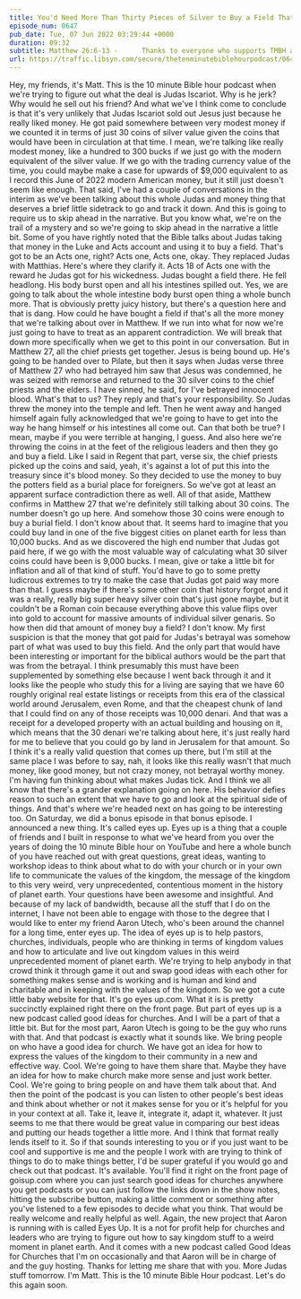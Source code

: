 ```yaml
---
title: You'd Need More Than Thirty Pieces of Silver to Buy a Field That Nice
episode_num: 0647
pub_date: Tue, 07 Jun 2022 03:29:44 +0000
duration: 09:32
subtitle: Matthew 26:6-13 -      Thanks to everyone who supports TMBH at  You're the reason we can all do this together!  Music written and performed by .
url: https://traffic.libsyn.com/secure/thetenminutebiblehourpodcast/0647_-_Youd_Need_More_Than_Thirty_Pieces_of_Silver_to_Buy_a_Field_That_Nice.mp3
---
```


 Hey, my friends, it's Matt. This is the 10 minute Bible hour podcast when we're trying to figure out what the deal is Judas Iscariot. Why is he jerk? Why would he sell out his friend? And what we've I think come to conclude is that it's very unlikely that Judas Iscariot sold out Jesus just because he really liked money. He got paid somewhere between very modest money if we counted it in terms of just 30 coins of silver value given the coins that would have been in circulation at that time. I mean, we're talking like really modest money, like a hundred to 300 bucks if we just go with the modern equivalent of the silver value. If we go with the trading currency value of the time, you could maybe make a case for upwards of $9,000 equivalent to as I record this June of 2022 modern American money, but it still just doesn't seem like enough. That said, I've had a couple of conversations in the interim as we've been talking about this whole Judas and money thing that deserves a brief little sidetrack to go and track it down. And this is going to require us to skip ahead in the narrative. But you know what, we're on the trail of a mystery and so we're going to skip ahead in the narrative a little bit. Some of you have rightly noted that the Bible talks about Judas taking that money in the Luke and Acts account and using it to buy a field. That's got to be an Acts one, right? Acts one, Acts one, okay. They replaced Judas with Matthias. Here's where they clarify it. Acts 18 of Acts one with the reward he Judas got for his wickedness. Judas bought a field there. He fell headlong. His body burst open and all his intestines spilled out. Yes, we are going to talk about the whole intestine body burst open thing a whole bunch more. That is obviously pretty juicy history, but there's a question here and that is dang. How could he have bought a field if that's all the more money that we're talking about over in Matthew. If we run into what for now we're just going to have to treat as an apparent contradiction. We will break that down more specifically when we get to this point in our conversation. But in Matthew 27, all the chief priests get together. Jesus is being bound up. He's going to be handed over to Pilate, but then it says when Judas verse three of Matthew 27 who had betrayed him saw that Jesus was condemned, he was seized with remorse and returned to the 30 silver coins to the chief priests and the elders. I have sinned, he said, for I've betrayed innocent blood. What's that to us? They reply and that's your responsibility. So Judas threw the money into the temple and left. Then he went away and hanged himself again fully acknowledged that we're going to have to get into the way he hang himself or his intestines all come out. Can that both be true? I mean, maybe if you were terrible at hanging, I guess. And also here we're throwing the coins in at the feet of the religious leaders and then they go and buy a field. Like I said in Regent that part, verse six, the chief priests picked up the coins and said, yeah, it's against a lot of put this into the treasury since it's blood money. So they decided to use the money to buy the potters field as a burial place for foreigners. So we've got at least an apparent surface contradiction there as well. All of that aside, Matthew confirms in Matthew 27 that we're definitely still talking about 30 coins. The number doesn't go up here. And somehow those 30 coins were enough to buy a burial field. I don't know about that. It seems hard to imagine that you could buy land in one of the five biggest cities on planet earth for less than 10,000 bucks. And as we discovered the high end number that Judas got paid here, if we go with the most valuable way of calculating what 30 silver coins could have been is 9,000 bucks. I mean, give or take a little bit for inflation and all of that kind of stuff. You'd have to go to some pretty ludicrous extremes to try to make the case that Judas got paid way more than that. I guess maybe if there's some other coin that history forgot and it was a really, really big super heavy silver coin that's just gone maybe, but it couldn't be a Roman coin because everything above this value flips over into gold to account for massive amounts of individual silver genaris. So how then did that amount of money buy a field? I don't know. My first suspicion is that the money that got paid for Judas's betrayal was somehow part of what was used to buy this field. And the only part that would have been interesting or important for the biblical authors would be the part that was from the betrayal. I think presumably this must have been supplemented by something else because I went back through it and it looks like the people who study this for a living are saying that we have 60 roughly original real estate listings or receipts from this era of the classical world around Jerusalem, even Rome, and that the cheapest chunk of land that I could find on any of those receipts was 10,000 denari. And that was a receipt for a developed property with an actual building and housing on it, which means that the 30 denari we're talking about here, it's just really hard for me to believe that you could go by land in Jerusalem for that amount. So I think it's a really valid question that comes up there, but I'm still at the same place I was before to say, nah, it looks like this really wasn't that much money, like good money, but not crazy money, not betrayal worthy money. I'm having fun thinking about what makes Judas tick. And I think we all know that there's a grander explanation going on here. His behavior defies reason to such an extent that we have to go and look at the spiritual side of things. And that's where we're headed next on has going to be interesting too. On Saturday, we did a bonus episode in that bonus episode. I announced a new thing. It's called eyes up. Eyes up is a thing that a couple of friends and I built in response to what we've heard from you over the years of doing the 10 minute Bible hour on YouTube and here a whole bunch of you have reached out with great questions, great ideas, wanting to workshop ideas to think about what to do with your church or in your own life to communicate the values of the kingdom, the message of the kingdom to this very weird, very unprecedented, contentious moment in the history of planet earth. Your questions have been awesome and insightful. And because of my lack of bandwidth, because all the stuff that I do on the internet, I have not been able to engage with those to the degree that I would like to enter my friend Aaron Utech, who's been around the channel for a long time, enter eyes up. The idea of eyes up is to help pastors, churches, individuals, people who are thinking in terms of kingdom values and how to articulate and live out kingdom values in this weird unprecedented moment of planet earth. We're trying to help anybody in that crowd think it through game it out and swap good ideas with each other for something makes sense and is working and is human and kind and charitable and in keeping with the values of the kingdom. So we got a cute little baby website for that. It's go eyes up.com. What it is is pretty succinctly explained right there on the front page. But part of eyes up is a new podcast called good ideas for churches. And I will be a part of that a little bit. But for the most part, Aaron Utech is going to be the guy who runs with that. And that podcast is exactly what it sounds like. We bring people on who have a good idea for church. We have got an idea for how to express the values of the kingdom to their community in a new and effective way. Cool. We're going to have them share that. Maybe they have an idea for how to make church make more sense and just work better. Cool. We're going to bring people on and have them talk about that. And then the point of the podcast is you can listen to other people's best ideas and think about whether or not it makes sense for you or it's helpful for you in your context at all. Take it, leave it, integrate it, adapt it, whatever. It just seems to me that there would be great value in comparing our best ideas and putting our heads together a little more. And I think that format really lends itself to it. So if that sounds interesting to you or if you just want to be cool and supportive is me and the people I work with are trying to think of things to do to make things better, I'd be super grateful if you would go and check out that podcast. It's available. You'll find it right on the front page of goisup.com where you can just search good ideas for churches anywhere you get podcasts or you can just follow the links down in the show notes, hitting the subscribe button, making a little comment or something after you've listened to a few episodes to decide what you think. That would be really welcome and really helpful as well. Again, the new project that Aaron is running with is called Eyes Up. It is a not for profit help for churches and leaders who are trying to figure out how to say kingdom stuff to a weird moment in planet earth. And it comes with a new podcast called Good Ideas for Churches that I'm on occasionally and that Aaron will be in charge of and the guy hosting. Thanks for letting me share that with you. More Judas stuff tomorrow. I'm Matt. This is the 10 minute Bible Hour podcast. Let's do this again soon.